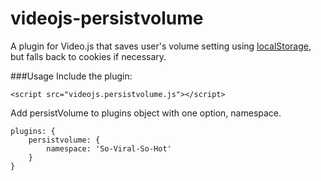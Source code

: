 videojs-persistvolume
========================

A plugin for Video.js that saves user's volume setting using [localStorage](https://developer.mozilla.org/en-US/docs/Web/Guide/API/DOM/Storage#localStorage), but falls back to cookies if necessary.

###Usage
Include the plugin:

```
<script src="videojs.persistvolume.js"></script>
```

Add persistVolume to plugins object with one option, namespace.

    plugins: {
	    persistvolume: {
		    namespace: 'So-Viral-So-Hot'
	    }
    }

